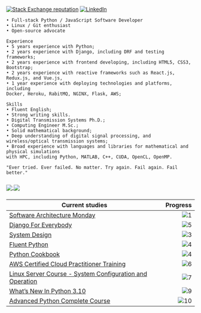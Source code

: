 
[![Stack Exchange reputation](https://img.shields.io/badge/Stack_Overflow-FE7A16?style=for-the-badge&logo=stack-overflow&logoColor=white)](https://stackoverflow.com/users/5114495/lucascavalcante)
[![LinkedIn](https://img.shields.io/badge/LinkedIn-0077B5?style=for-the-badge&logo=linkedin&logoColor=white)](https://linkedin.com/in/lucas-cp-cavalcante)


```
• Full-stack Python / JavaScript Software Developer
• Linux / Git enthusiast
• Open-source advocate

Experience
• 5 years experience with Python;
• 2 years experience with Django, including DRF and testing frameworks;
• 2 years experience with frontend developing, including HTML5, CSS3, Bootstrap;
• 2 years experience with reactive frameworks such as React.js, Redux.js, and Vue.js,
• 1 year experience with deploying technologies and platforms, including
Docker, Heroku, RabitMQ, NGINX, Flask, AWS;

Skills
• Fluent English;
• Strong writing skills.
• Digital Transmission Systems Ph.D.;
• Computing Engineer M.Sc.;
• Solid mathematical background;
• Deep understanding of digital signal processing, and wireless/optical transmission systems;
• Broad experience with languages and libraries for mathematical and physical simulations
with HPC, including Python, MATLAB, C++, CUDA, OpenCL, OpenMP.

"Ever tried. Ever failed. No matter. Try again. Fail again. Fail better."
```

###

<a href="https://github.com/cavalcantelucas/">
  <img align="center" src="https://github-readme-stats.vercel.app/api?username=cavalcantelucas&count_private=true&show_icons=true&hide=stars" />
</a>
<a href="https://github.com/cavalcantelucas/">
  <img align="center" src="https://github-readme-stats.vercel.app/api/top-langs/?username=cavalcantelucas&layout=compact" />
</a>

###

|Current studies|Progress|
|---|---:|
| [Software Architecture Monday](https://www.youtube.com/playlist?list=PLdsOZAx8I5umhnn5LLTNJbFgwA3xbycar) | ![1](https://progress-bar.dev/98/?title=ep.123\/ep.126&color=babaca&width=120) |
| [Django For Everybody](https://www.youtube.com/watch?v=o0XbHvKxw7Y&ab_channel=freeCodeCamp.org) | ![5](https://progress-bar.dev/37/?title=7:05:12\/18:40:43&color=babaca&width=120) |
| [System Design](https://www.youtube.com/playlist?list=PLMCXHnjXnTnvo6alSjVkgxV-VH6EPyvoX) | ![3](https://progress-bar.dev/30/?title=ep.11\/ep.36&color=babaca&width=120) |
| [Fluent Python](https://github.com/fluentpython/example-code-2e) | ![4](https://progress-bar.dev/31/?title=pg.227\/pg.711&color=babaca&width=120) |
| [Python Cookbook](https://github.com/CavalcanteLucas/cookbook/blob/master/Python_Cookbook_3rd_Edition.pdf) | ![4](https://progress-bar.dev/26/?title=pg.175\/pg.664&color=babaca&width=120) |
| [AWS Certified Cloud Practitioner Training](https://www.youtube.com/watch?v=3hLmDS179YE&ab_channel=freeCodeCamp.org) | ![6](https://progress-bar.dev/17/?title=0:40:08\/3:58:00&color=babaca&width=120) |
| [Linux Server Course - System Configuration and Operation](https://www.youtube.com/watch?v=WMy3OzvBWc0&ab_channel=freeCodeCamp.org) | ![7](https://progress-bar.dev/10/?title=33:30\/5:26:45&color=babaca&width=120) |
| [What’s New In Python 3.10](https://docs.python.org/3.10/whatsnew/3.10.html) | ![9](https://progress-bar.dev/3/?title=parenthesized-context-managers&color=babaca&width=120) |
| [Advanced Python Complete Course](https://www.youtube.com/watch?v=HGOBQPFzWKo&ab_channel=freeCodeCamp.org) | ![10](https://progress-bar.dev/0/?title=0:02:09\/5:55:46&color=babaca&width=120) |
